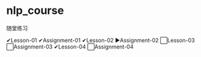 # nlp_course

随堂练习

✔Lesson-01
✔Assignment-01
✔Lesson-02
▶Assignment-02
⬜Lesson-03
⬜Assignment-03
✔Lesson-04
⬜Assignment-04
